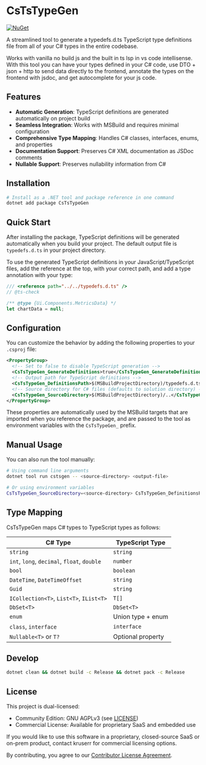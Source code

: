 # CsTsTypeGen

[![NuGet](https://img.shields.io/nuget/v/CsTsTypeGen.svg)](https://www.nuget.org/packages/CsTsTypeGen/)

A streamlined tool to generate a typedefs.d.ts TypeScript type definitions file from all of your C# types in the entire codebase.

Works with vanilla no build js and the built in ts lsp in vs code intellisense.
With this tool you can have your types defined in your C# code, use DTO + json + http to send data directly to the frontend, annotate the types on the frontend with jsdoc, and get autocomplete for your js code.

## Features

- **Automatic Generation**: TypeScript definitions are generated automatically on project build
- **Seamless Integration**: Works with MSBuild and requires minimal configuration
- **Comprehensive Type Mapping**: Handles C# classes, interfaces, enums, and properties
- **Documentation Support**: Preserves C# XML documentation as JSDoc comments
- **Nullable Support**: Preserves nullability information from C#

## Installation

```bash
# Install as a .NET tool and package reference in one command
dotnet add package CsTsTypeGen
```

## Quick Start

After installing the package, TypeScript definitions will be generated automatically when you build your project. The default output file is `typedefs.d.ts` in your project directory.

To use the generated TypeScript definitions in your JavaScript/TypeScript files, add the reference at the top, with your correct path, and add a type annotation with your type:
```javascript
/// <reference path="../../typedefs.d.ts" />
// @ts-check

/** @type {Ui.Components.MetricsData} */
let chartData = null;
```

## Configuration

You can customize the behavior by adding the following properties to your `.csproj` file:

```xml
<PropertyGroup>
  <!-- Set to false to disable TypeScript generation -->
  <CsTsTypeGen_GenerateDefinitions>true</CsTsTypeGen_GenerateDefinitions>
  <!-- Output path for TypeScript definitions -->
  <CsTsTypeGen_DefinitionsPath>$(MSBuildProjectDirectory)/typedefs.d.ts</CsTsTypeGen_DefinitionsPath>
  <!-- Source directory for C# files (defaults to solution directory) -->
  <CsTsTypeGen_SourceDirectory>$(MSBuildProjectDirectory)/..</CsTsTypeGen_SourceDirectory>
</PropertyGroup>
```

These properties are automatically used by the MSBuild targets that are imported when you reference the package, and are passed to the tool as environment variables with the `CsTsTypeGen_` prefix.

## Manual Usage

You can also run the tool manually:

```bash
# Using command line arguments
dotnet tool run cstsgen -- <source-directory> <output-file>

# Or using environment variables
CsTsTypeGen_SourceDirectory=<source-directory> CsTsTypeGen_DefinitionsPath=<output-file> dotnet tool run cstsgen
```

## Type Mapping

CsTsTypeGen maps C# types to TypeScript types as follows:

| C# Type | TypeScript Type |
|---------|----------------|
| `string` | `string` |
| `int`, `long`, `decimal`, `float`, `double` | `number` |
| `bool` | `boolean` |
| `DateTime`, `DateTimeOffset` | `string` |
| `Guid` | `string` |
| `ICollection<T>`, `List<T>`, `IList<T>` | `T[]` |
| `DbSet<T>` | `DbSet<T>` |
| `enum` | Union type + enum |
| `class`, `interface` | `interface` |
| `Nullable<T>` or `T?` | Optional property |

## Develop
```sh
dotnet clean && dotnet build -c Release && dotnet pack -c Release
```

## License
This project is dual-licensed:

- Community Edition: GNU AGPLv3 (see [LICENSE](./LICENSE))
- Commercial License: Available for proprietary SaaS and embedded use

If you would like to use this software in a proprietary, closed-source SaaS or on-prem product, contact kruserr for commercial licensing options.

By contributing, you agree to our [Contributor License Agreement](./CLA.md).
